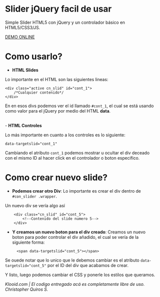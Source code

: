 Slider jQuery facil de usar
===========================

Simple Slider HTML5 con jQuery y un controlador básico en HTML5/CSS3/JS.

<a href="http://jsfiddle.net/JnDBL/" target="_new">
DEMO ONLINE
</a>

Como usarlo?
============
- <b>HTML Slides</b>

Lo importante en el HTML son las siguientes lineas:

    <div class="active cn_slid" id="cont_1">
        /*Cualquier contenido*/
    </div>

En en esos divs podemos ver el id llamado <code>#cont_1</code>, el cual se está usando como valor para el jQuery por medio del HTML <b>data</b>.

<br>
- <b>HTML Controles</b>

Lo más importante en cuanto a los controles es lo siguiente:

    data-targetslid="cont_1"

Cambiando el atributo <code>cont_1</code> podemos mostrar u ocultar el div deceado con el mismo ID al hacer click en el controlador o boton especifico.

Como crear nuevo slide?
=======================

- <b>Podemos crear otro Div</b>:
Lo importante es crear el div dentro de <code>#con_slider .wrapper</code>.

Un nuevo div se vería algo así

        <div class="cn_slid" id="cont_5">
            <!--Contenido del slide numero 5-->
        </div>
        
- <b>Y creamos un nuevo boton para el div creado</b>:
Creamos un nuevo boton para poder controlar el div añadido, el cual se vería de la siguiente forma:

        <span data-targetslid="cont_5"></span>

Se ouede notar que lo unico que le debemos cambiar es el atributo <code>data-targetslid="cont_5"</code> por el ID del div que acabamos de crear.

Y listo, luego podemos cambiar el CSS y ponerle los estilos que queramos.

<i>
Klooid.com | El codigo entregado acá es completamente libre de uso.
<br>
Christopher Quiros S.
</i>
